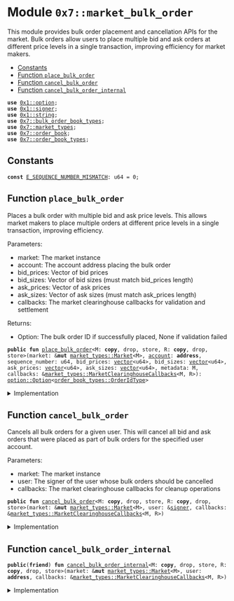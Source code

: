 
<a id="0x7_market_bulk_order"></a>

# Module `0x7::market_bulk_order`

This module provides bulk order placement and cancellation APIs for the market.
Bulk orders allow users to place multiple bid and ask orders at different price levels
in a single transaction, improving efficiency for market makers.


-  [Constants](#@Constants_0)
-  [Function `place_bulk_order`](#0x7_market_bulk_order_place_bulk_order)
-  [Function `cancel_bulk_order`](#0x7_market_bulk_order_cancel_bulk_order)
-  [Function `cancel_bulk_order_internal`](#0x7_market_bulk_order_cancel_bulk_order_internal)


<pre><code><b>use</b> <a href="../../aptos-framework/../aptos-stdlib/../move-stdlib/doc/option.md#0x1_option">0x1::option</a>;
<b>use</b> <a href="../../aptos-framework/../aptos-stdlib/../move-stdlib/doc/signer.md#0x1_signer">0x1::signer</a>;
<b>use</b> <a href="../../aptos-framework/../aptos-stdlib/../move-stdlib/doc/string.md#0x1_string">0x1::string</a>;
<b>use</b> <a href="bulk_order_book_types.md#0x7_bulk_order_book_types">0x7::bulk_order_book_types</a>;
<b>use</b> <a href="market_types.md#0x7_market_types">0x7::market_types</a>;
<b>use</b> <a href="order_book.md#0x7_order_book">0x7::order_book</a>;
<b>use</b> <a href="order_book_types.md#0x7_order_book_types">0x7::order_book_types</a>;
</code></pre>



<a id="@Constants_0"></a>

## Constants


<a id="0x7_market_bulk_order_E_SEQUENCE_NUMBER_MISMATCH"></a>



<pre><code><b>const</b> <a href="market_bulk_order.md#0x7_market_bulk_order_E_SEQUENCE_NUMBER_MISMATCH">E_SEQUENCE_NUMBER_MISMATCH</a>: u64 = 0;
</code></pre>



<a id="0x7_market_bulk_order_place_bulk_order"></a>

## Function `place_bulk_order`

Places a bulk order with multiple bid and ask price levels.
This allows market makers to place multiple orders at different price levels
in a single transaction, improving efficiency.

Parameters:
- market: The market instance
- account: The account address placing the bulk order
- bid_prices: Vector of bid prices
- bid_sizes: Vector of bid sizes (must match bid_prices length)
- ask_prices: Vector of ask prices
- ask_sizes: Vector of ask sizes (must match ask_prices length)
- callbacks: The market clearinghouse callbacks for validation and settlement

Returns:
- Option<OrderIdType>: The bulk order ID if successfully placed, None if validation failed


<pre><code><b>public</b> <b>fun</b> <a href="market_bulk_order.md#0x7_market_bulk_order_place_bulk_order">place_bulk_order</a>&lt;M: <b>copy</b>, drop, store, R: <b>copy</b>, drop, store&gt;(market: &<b>mut</b> <a href="market_types.md#0x7_market_types_Market">market_types::Market</a>&lt;M&gt;, <a href="../../aptos-framework/doc/account.md#0x1_account">account</a>: <b>address</b>, sequence_number: u64, bid_prices: <a href="../../aptos-framework/../aptos-stdlib/../move-stdlib/doc/vector.md#0x1_vector">vector</a>&lt;u64&gt;, bid_sizes: <a href="../../aptos-framework/../aptos-stdlib/../move-stdlib/doc/vector.md#0x1_vector">vector</a>&lt;u64&gt;, ask_prices: <a href="../../aptos-framework/../aptos-stdlib/../move-stdlib/doc/vector.md#0x1_vector">vector</a>&lt;u64&gt;, ask_sizes: <a href="../../aptos-framework/../aptos-stdlib/../move-stdlib/doc/vector.md#0x1_vector">vector</a>&lt;u64&gt;, metadata: M, callbacks: &<a href="market_types.md#0x7_market_types_MarketClearinghouseCallbacks">market_types::MarketClearinghouseCallbacks</a>&lt;M, R&gt;): <a href="../../aptos-framework/../aptos-stdlib/../move-stdlib/doc/option.md#0x1_option_Option">option::Option</a>&lt;<a href="order_book_types.md#0x7_order_book_types_OrderIdType">order_book_types::OrderIdType</a>&gt;
</code></pre>



<details>
<summary>Implementation</summary>


<pre><code><b>public</b> <b>fun</b> <a href="market_bulk_order.md#0x7_market_bulk_order_place_bulk_order">place_bulk_order</a>&lt;M: store + <b>copy</b> + drop, R: store + <b>copy</b> + drop&gt;(
    market: &<b>mut</b> Market&lt;M&gt;,
    <a href="../../aptos-framework/doc/account.md#0x1_account">account</a>: <b>address</b>,
    sequence_number: u64,
    bid_prices: <a href="../../aptos-framework/../aptos-stdlib/../move-stdlib/doc/vector.md#0x1_vector">vector</a>&lt;u64&gt;,
    bid_sizes: <a href="../../aptos-framework/../aptos-stdlib/../move-stdlib/doc/vector.md#0x1_vector">vector</a>&lt;u64&gt;,
    ask_prices: <a href="../../aptos-framework/../aptos-stdlib/../move-stdlib/doc/vector.md#0x1_vector">vector</a>&lt;u64&gt;,
    ask_sizes: <a href="../../aptos-framework/../aptos-stdlib/../move-stdlib/doc/vector.md#0x1_vector">vector</a>&lt;u64&gt;,
    metadata: M,
    callbacks: &MarketClearinghouseCallbacks&lt;M, R&gt;
): <a href="../../aptos-framework/../aptos-stdlib/../move-stdlib/doc/option.md#0x1_option_Option">option::Option</a>&lt;OrderIdType&gt; {
    <b>if</b> (!callbacks.validate_bulk_order_placement(
        <a href="../../aptos-framework/doc/account.md#0x1_account">account</a>,
        bid_prices,
        bid_sizes,
        ask_prices,
        ask_sizes,
        metadata,
    )) {
        // If the bulk order is not valid, emit rejection <a href="../../aptos-framework/doc/event.md#0x1_event">event</a> and <b>return</b> without placing the order.
        market.emit_event_for_bulk_order_rejected(
            sequence_number,
            <a href="../../aptos-framework/doc/account.md#0x1_account">account</a>,
            bid_sizes,
            bid_prices,
            ask_sizes,
            ask_prices,
            std::string::utf8(b"validation failed"),
        );
        <b>return</b> <a href="../../aptos-framework/../aptos-stdlib/../move-stdlib/doc/option.md#0x1_option_none">option::none</a>();
    };
    <b>let</b> request_response = new_bulk_order_request(
        <a href="../../aptos-framework/doc/account.md#0x1_account">account</a>,
        sequence_number,
        bid_prices,
        bid_sizes,
        ask_prices,
        ask_sizes,
        metadata,
    );
    <b>let</b> (request_option, request_rejection_reason_option) = destroy_bulk_order_request_response(request_response);
    <b>if</b> (request_option.is_none()) {
        // Bulk order request creation failed - emit rejection <a href="../../aptos-framework/doc/event.md#0x1_event">event</a>
        <b>let</b> rejection_reason = request_rejection_reason_option.destroy_some();
        market.emit_event_for_bulk_order_rejected(
            sequence_number,
            <a href="../../aptos-framework/doc/account.md#0x1_account">account</a>,
            bid_sizes,
            bid_prices,
            ask_sizes,
            ask_prices,
            rejection_reason,
        );
        <b>return</b> <a href="../../aptos-framework/../aptos-stdlib/../move-stdlib/doc/option.md#0x1_option_none">option::none</a>();
    };
    <b>let</b> bulk_order_request = request_option.destroy_some();
    <b>let</b> response = market.get_order_book_mut().<a href="market_bulk_order.md#0x7_market_bulk_order_place_bulk_order">place_bulk_order</a>(bulk_order_request);
    <b>if</b> (is_bulk_order_success_response(&response)) {
        <b>let</b> (bulk_order, cancelled_bid_prices, cancelled_bid_sizes, cancelled_ask_prices, cancelled_ask_sizes, previous_seq_num_option) = destroy_bulk_order_place_success_response(response);
        <b>let</b> (order_id, _, _, order_sequence_number, bid_sizes, bid_prices, ask_sizes, ask_prices, _ ) = bulk_order.destroy_bulk_order(); // We don't need <b>to</b> keep the bulk order <b>struct</b> after placement
        <b>assert</b>!(sequence_number == order_sequence_number, <a href="market_bulk_order.md#0x7_market_bulk_order_E_SEQUENCE_NUMBER_MISMATCH">E_SEQUENCE_NUMBER_MISMATCH</a>);
        // Extract previous_seq_num from <a href="../../aptos-framework/../aptos-stdlib/../move-stdlib/doc/option.md#0x1_option">option</a>, defaulting <b>to</b> 0 <b>if</b> none
        <b>let</b> previous_seq_num = <b>if</b> (previous_seq_num_option.is_some()) {
            previous_seq_num_option.destroy_some()
        } <b>else</b> {
            0
        };
        // Emit an <a href="../../aptos-framework/doc/event.md#0x1_event">event</a> for the placed bulk order
        market.emit_event_for_bulk_order_placed(order_id,
            order_sequence_number, <a href="../../aptos-framework/doc/account.md#0x1_account">account</a>, bid_sizes, bid_prices, ask_sizes, ask_prices, cancelled_bid_prices, cancelled_bid_sizes, cancelled_ask_prices, cancelled_ask_sizes, previous_seq_num);
        <a href="../../aptos-framework/../aptos-stdlib/../move-stdlib/doc/option.md#0x1_option_some">option::some</a>(order_id)
    } <b>else</b> {
        // Handle rejection from order book - emit rejection <a href="../../aptos-framework/doc/event.md#0x1_event">event</a>
        <b>let</b> rejection_reason = destroy_bulk_order_place_reject_response(response);
        market.emit_event_for_bulk_order_rejected(
            sequence_number,
            <a href="../../aptos-framework/doc/account.md#0x1_account">account</a>,
            bid_sizes,
            bid_prices,
            ask_sizes,
            ask_prices,
            rejection_reason,
        );
        <a href="../../aptos-framework/../aptos-stdlib/../move-stdlib/doc/option.md#0x1_option_none">option::none</a>()
    }
}
</code></pre>



</details>

<a id="0x7_market_bulk_order_cancel_bulk_order"></a>

## Function `cancel_bulk_order`

Cancels all bulk orders for a given user.
This will cancel all bid and ask orders that were placed as part of bulk orders
for the specified user account.

Parameters:
- market: The market instance
- user: The signer of the user whose bulk orders should be cancelled
- callbacks: The market clearinghouse callbacks for cleanup operations


<pre><code><b>public</b> <b>fun</b> <a href="market_bulk_order.md#0x7_market_bulk_order_cancel_bulk_order">cancel_bulk_order</a>&lt;M: <b>copy</b>, drop, store, R: <b>copy</b>, drop, store&gt;(market: &<b>mut</b> <a href="market_types.md#0x7_market_types_Market">market_types::Market</a>&lt;M&gt;, user: &<a href="../../aptos-framework/../aptos-stdlib/../move-stdlib/doc/signer.md#0x1_signer">signer</a>, callbacks: &<a href="market_types.md#0x7_market_types_MarketClearinghouseCallbacks">market_types::MarketClearinghouseCallbacks</a>&lt;M, R&gt;)
</code></pre>



<details>
<summary>Implementation</summary>


<pre><code><b>public</b> <b>fun</b> <a href="market_bulk_order.md#0x7_market_bulk_order_cancel_bulk_order">cancel_bulk_order</a>&lt;M: store + <b>copy</b> + drop, R: store + <b>copy</b> + drop&gt;(
    market: &<b>mut</b> Market&lt;M&gt;,
    user: &<a href="../../aptos-framework/../aptos-stdlib/../move-stdlib/doc/signer.md#0x1_signer">signer</a>,
    callbacks: &MarketClearinghouseCallbacks&lt;M, R&gt;
) {
    <b>let</b> <a href="../../aptos-framework/doc/account.md#0x1_account">account</a> = <a href="../../aptos-framework/../aptos-stdlib/../move-stdlib/doc/signer.md#0x1_signer_address_of">signer::address_of</a>(user);
    <a href="market_bulk_order.md#0x7_market_bulk_order_cancel_bulk_order_internal">cancel_bulk_order_internal</a>(market, <a href="../../aptos-framework/doc/account.md#0x1_account">account</a>, callbacks);
}
</code></pre>



</details>

<a id="0x7_market_bulk_order_cancel_bulk_order_internal"></a>

## Function `cancel_bulk_order_internal`



<pre><code><b>public</b>(<b>friend</b>) <b>fun</b> <a href="market_bulk_order.md#0x7_market_bulk_order_cancel_bulk_order_internal">cancel_bulk_order_internal</a>&lt;M: <b>copy</b>, drop, store, R: <b>copy</b>, drop, store&gt;(market: &<b>mut</b> <a href="market_types.md#0x7_market_types_Market">market_types::Market</a>&lt;M&gt;, user: <b>address</b>, callbacks: &<a href="market_types.md#0x7_market_types_MarketClearinghouseCallbacks">market_types::MarketClearinghouseCallbacks</a>&lt;M, R&gt;)
</code></pre>



<details>
<summary>Implementation</summary>


<pre><code><b>public</b>(<b>package</b>) <b>fun</b> <a href="market_bulk_order.md#0x7_market_bulk_order_cancel_bulk_order_internal">cancel_bulk_order_internal</a>&lt;M: store + <b>copy</b> + drop, R: store + <b>copy</b> + drop&gt;(
    market: &<b>mut</b> Market&lt;M&gt;,
    user: <b>address</b>,
    callbacks: &MarketClearinghouseCallbacks&lt;M, R&gt;
) {
    <b>let</b> cancelled_bulk_order = market.get_order_book_mut().<a href="market_bulk_order.md#0x7_market_bulk_order_cancel_bulk_order">cancel_bulk_order</a>(user);
    <b>let</b> (order_id, _, _, _, bid_sizes, bid_prices, ask_sizes, ask_prices, _ ) = cancelled_bulk_order.destroy_bulk_order();
    <b>let</b> i = 0;
    <b>while</b> (i &lt; bid_sizes.length()) {
        callbacks.cleanup_bulk_order_at_price(user, order_id, <b>true</b>, bid_prices[i], bid_sizes[i]);
        i += 1;
    };
    <b>let</b> j = 0;
    <b>while</b> (j &lt; ask_sizes.length()) {
        callbacks.cleanup_bulk_order_at_price(user, order_id, <b>false</b>, ask_prices[j], ask_sizes[j]);
        j += 1;
    };
    market.emit_event_for_bulk_order_cancelled(order_id, user);
}
</code></pre>



</details>


[move-book]: https://aptos.dev/move/book/SUMMARY
